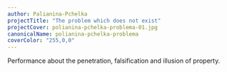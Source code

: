 ```yaml
---
author: Palianina-Pchelka
projectTitle: "The problem which does not exist"
projectCover: polianina-pchelka-problema-01.jpg
canonicalName: polianina-pchelka-problema
coverColor: "255,0,0"
---
```


Performance about the penetration, falsification and illusion of property.